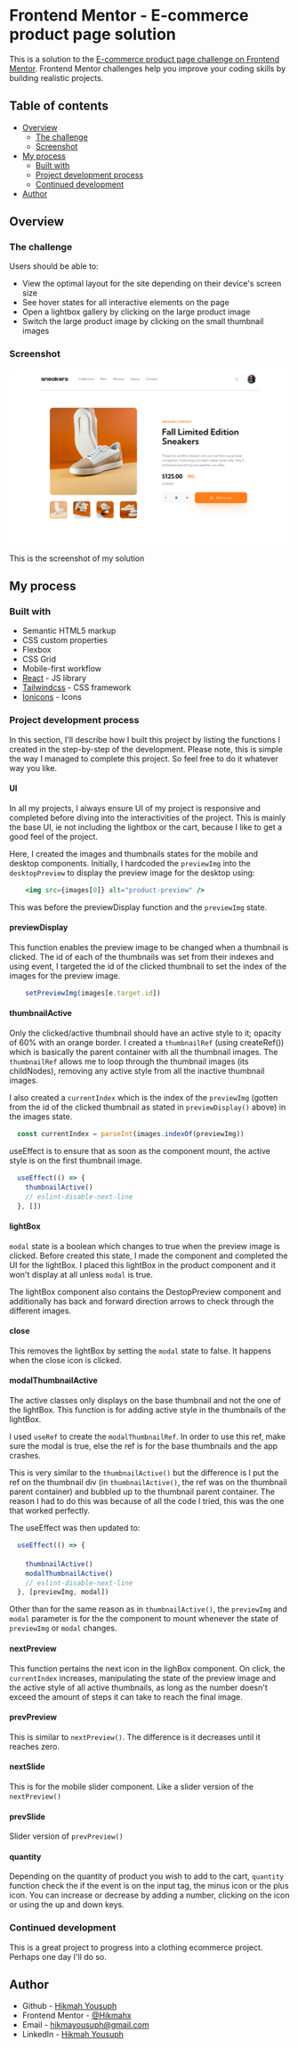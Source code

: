 # Frontend Mentor - E-commerce product page solution

This is a solution to the [E-commerce product page challenge on Frontend Mentor](https://www.frontendmentor.io/challenges/ecommerce-product-page-UPsZ9MJp6). Frontend Mentor challenges help you improve your coding skills by building realistic projects.

## Table of contents

- [Overview](#overview)
  - [The challenge](#the-challenge)
  - [Screenshot](#screenshot)
  <!-- - [Links](#links) -->
- [My process](#my-process)
  - [Built with](#built-with)
  - [Project development process](#project-development-process)
  - [Continued development](#continued-development)
- [Author](#author)


## Overview

### The challenge

Users should be able to:

- View the optimal layout for the site depending on their device's screen size
- See hover states for all interactive elements on the page
- Open a lightbox gallery by clicking on the large product image
- Switch the large product image by clicking on the small thumbnail images
<!-- - Add items to the cart
- View the cart and remove items from it -->

### Screenshot

![](./src/assets/screenshot/e-commerce-product-page.png)

This is the screenshot of my solution

<!-- ### Links -->

## My process

### Built with

- Semantic HTML5 markup
- CSS custom properties
- Flexbox
- CSS Grid
- Mobile-first workflow
- [React](https://reactjs.org/) - JS library
- [Tailwindcss](https://tailwindcss.com/) - CSS framework
- [Ionicons](https://ionicons.com) - Icons

### Project development process

In this section, I'll describe how I built this project by listing the functions I created in the step-by-step of the development. Please note, this is simple the way I managed to complete this project. So feel free to do it whatever way you like.

#### UI

In all my projects, I always ensure UI of my project is responsive and completed before diving into the interactivities of the project. This is mainly the base UI, ie not including the lightbox or the cart, because I like to get a good feel of the project. 

Here, I created the images and thumbnails states for the mobile and desktop components. Initially, I hardcoded the `previewImg` into the `desktopPreview` to display the preview image for the desktop  using:

```jsx
    <img src={images[0]} alt="product-preview" />
```

This was before the previewDisplay function and the `previewImg` state.

#### previewDisplay

This function enables the preview image to be changed when a thumbnail is clicked. The id of each of the thumbnails was set from their indexes and using event, I targeted the id of the clicked thumbnail to set the index of the images for the preview image.
```js
    setPreviewImg(images[e.target.id])   
```

#### thumbnailActive

Only the clicked/active thumbnail should have an active style to it; opacity of 60% with an orange border. I created a `thumbnailRef` (using createRef()) which is basically the parent container with all the thumbnail images. The `thumbnailRef` allows me to loop through the thumbnail images (its childNodes), removing any active style from all the inactive thumbnail images.

I also created a `currentIndex` which is the index of the `previewImg` (gotten from the id of the clicked thumbnail as stated in `previewDisplay()` above) in the images state.

```js
  const currentIndex = parseInt(images.indexOf(previewImg))
```

useEffect is to ensure that as soon as the component mount, the active style is on the first thumbnail image.
```js
  useEffect(() => {
    thumbnailActive()
    // eslint-disable-next-line    
  }, [])

```


#### lightBox

`modal` state is a boolean which changes to true when the preview image is clicked. Before created this state, I made the component and completed the UI for the lightBox. I placed this lightBox in the product component and it won't display at all unless `modal` is true. 

The lightBox component also contains the DestopPreview component and additionally has back and forward direction arrows to check through the different images.

#### close

This removes the lightBox by setting the `modal` state to false. It happens when the close icon is clicked.


#### modalThumbnailActive

The active classes only displays on the base thumbnail and not the one of the lightBox. This function is for adding active style in the thumbnails of the lightBox.

I used `useRef` to create the `modalThumbnailRef`. In order to use this ref, make sure the modal is true, else the ref is for the base thumbnails and the app crashes.

This is very similar to the `thumbnailActive()` but the difference is I put the ref on the thumbnail div (in `thumbnailActive()`, the ref was on the thumbnail parent container) and bubbled up to the thumbnail parent container. The reason I had to do this was because of all the code I tried, this was the one that worked perfectly.

The useEffect was then updated to:
```js
  useEffect(() => {

    thumbnailActive()
    modalThumbnailActive()
    // eslint-disable-next-line    
  }, [previewImg, modal])
```

Other than for the same reason as in `thumbnailActive()`, the `previewImg` and `modal` parameter is for the the component to mount whenever the state of `previewImg` or `modal` changes. 


#### nextPreview

This function pertains the next icon in the lighBox component. On click, the `currentIndex` increases, manipulating the state of the preview image and the active style of all active thumbnails, as long as the number doesn't exceed the amount of steps it can take to reach the final image. 


#### prevPreview

This is similar to `nextPreview()`. The difference is it decreases until it reaches zero.


#### nextSlide
This is for the mobile slider component. Like a slider version of the `nextPreview()`


#### prevSlide

Slider version of `prevPreview()`

#### quantity

Depending on the quantity of product you wish to add to the cart, `quantity` function check the if the event is on the input tag, the minus icon or the plus icon. You can increase or decrease by adding a number, clicking on the icon or using the up and down keys.


### Continued development
This is a great project to progress into a clothing ecommerce project. Perhaps one day I'll do so.


## Author

- Github - [Hikmah Yousuph](https://github.com/Hikmahx)
- Frontend Mentor - [@Hikmahx](https://www.frontendmentor.io/profile/Hikmahx)
- Email - [hikmayousuph@gmail.com](hikmayousuph@gmail.com)
- LinkedIn - [Hikmah Yousuph](linkedin.com/in/hikmah-yousuph-449467204/)